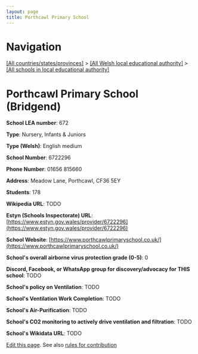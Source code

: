 ```yaml
---
layout: page
title: Porthcawl Primary School
---
```

# Navigation

[[All countries/states/provinces]](../../..) > [[All Welsh local educational authority]](../..) > [[All schools in local educational authority]](..)

# Porthcawl Primary School (Bridgend)

**School LEA number**: 672

**Type**: Nursery, Infants & Juniors

**Type (Welsh)**: English medium

**School Number**: 6722296

**Phone Number**: 01656 815660

**Address**: Meadow Lane, Porthcawl, CF36 5EY

**Students**: 178

**Wikipedia URL**: TODO

**Estyn (Schools Inspectorate) URL**: [https://www.estyn.gov.wales/provider/6722296](https://www.estyn.gov.wales/provider/6722296)

**School Website**: [https://www.porthcawlprimaryschool.co.uk/](https://www.porthcawlprimaryschool.co.uk/)

**School's overall airborne virus protection grade (0-5)**: 0

**Discord, Facebook, or WhatsApp group for discovery/advocacy for THIS school**: TODO

**School's policy on Ventilation**: TODO

**School's Ventilation Work Completion**: TODO

**School's Air-Purification**: TODO

**School's CO2 monitoring to actively drive ventilation and filtration**: TODO

**School's Wikidata URL**: TODO




[Edit this page](https://github.com/VentilationProject/Wales/edit/prif/./Bridgend/Porthcawl_Primary_School.md). See also [rules for contribution](../../../contribution-rules/)
